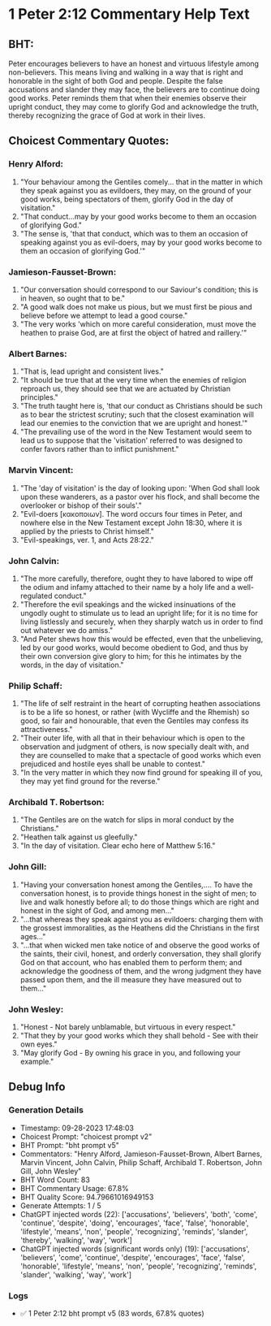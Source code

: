 # 1 Peter 2:12 Commentary Help Text

## BHT:
Peter encourages believers to have an honest and virtuous lifestyle among non-believers. This means living and walking in a way that is right and honorable in the sight of both God and people. Despite the false accusations and slander they may face, the believers are to continue doing good works. Peter reminds them that when their enemies observe their upright conduct, they may come to glorify God and acknowledge the truth, thereby recognizing the grace of God at work in their lives.

## Choicest Commentary Quotes:
### Henry Alford:
1. "Your behaviour among the Gentiles comely... that in the matter in which they speak against you as evildoers, they may, on the ground of your good works, being spectators of them, glorify God in the day of visitation."
2. "That conduct...may by your good works become to them an occasion of glorifying God."
3. "The sense is, 'that that conduct, which was to them an occasion of speaking against you as evil-doers, may by your good works become to them an occasion of glorifying God.'"

### Jamieson-Fausset-Brown:
1. "Our conversation should correspond to our Saviour's condition; this is in heaven, so ought that to be."
2. "A good walk does not make us pious, but we must first be pious and believe before we attempt to lead a good course."
3. "The very works 'which on more careful consideration, must move the heathen to praise God, are at first the object of hatred and raillery.'"

### Albert Barnes:
1. "That is, lead upright and consistent lives."
2. "It should be true that at the very time when the enemies of religion reproach us, they should see that we are actuated by Christian principles."
3. "The truth taught here is, 'that our conduct as Christians should be such as to bear the strictest scrutiny; such that the closest examination will lead our enemies to the conviction that we are upright and honest.'"
4. "The prevailing use of the word in the New Testament would seem to lead us to suppose that the 'visitation' referred to was designed to confer favors rather than to inflict punishment."

### Marvin Vincent:
1. "The 'day of visitation' is the day of looking upon: 'When God shall look upon these wanderers, as a pastor over his flock, and shall become the overlooker or bishop of their souls'."
2. "Evil-doers [κακοποιων]. The word occurs four times in Peter, and nowhere else in the New Testament except John 18:30, where it is applied by the priests to Christ himself."
3. "Evil-speakings, ver. 1, and Acts 28:22."

### John Calvin:
1. "The more carefully, therefore, ought they to have labored to wipe off the odium and infamy attached to their name by a holy life and a well-regulated conduct."
2. "Therefore the evil speakings and the wicked insinuations of the ungodly ought to stimulate us to lead an upright life; for it is no time for living listlessly and securely, when they sharply watch us in order to find out whatever we do amiss."
3. "And Peter shews how this would be effected, even that the unbelieving, led by our good works, would become obedient to God, and thus by their own conversion give glory to him; for this he intimates by the words, in the day of visitation."

### Philip Schaff:
1. "The life of self restraint in the heart of corrupting heathen associations is to be a life so honest, or rather (with Wycliffe and the Rhemish) so good, so fair and honourable, that even the Gentiles may confess its attractiveness."
2. "Their outer life, with all that in their behaviour which is open to the observation and judgment of others, is now specially dealt with, and they are counselled to make that a spectacle of good works which even prejudiced and hostile eyes shall be unable to contest."
3. "In the very matter in which they now find ground for speaking ill of you, they may yet find ground for the reverse."

### Archibald T. Robertson:
1. "The Gentiles are on the watch for slips in moral conduct by the Christians."
2. "Heathen talk against us gleefully."
3. "In the day of visitation. Clear echo here of Matthew 5:16."

### John Gill:
1. "Having your conversation honest among the Gentiles,.... To have the conversation honest, is to provide things honest in the sight of men; to live and walk honestly before all; to do those things which are right and honest in the sight of God, and among men..."
2. "...that whereas they speak against you as evildoers: charging them with the grossest immoralities, as the Heathens did the Christians in the first ages..."
3. "...that when wicked men take notice of and observe the good works of the saints, their civil, honest, and orderly conversation, they shall glorify God on that account, who has enabled them to perform them; and acknowledge the goodness of them, and the wrong judgment they have passed upon them, and the ill measure they have measured out to them..."

### John Wesley:
1. "Honest - Not barely unblamable, but virtuous in every respect."
2. "That they by your good works which they shall behold - See with their own eyes."
3. "May glorify God - By owning his grace in you, and following your example."


## Debug Info
### Generation Details
- Timestamp: 09-28-2023 17:48:03
- Choicest Prompt: "choicest prompt v2"
- BHT Prompt: "bht prompt v5"
- Commentators: "Henry Alford, Jamieson-Fausset-Brown, Albert Barnes, Marvin Vincent, John Calvin, Philip Schaff, Archibald T. Robertson, John Gill, John Wesley"
- BHT Word Count: 83
- BHT Commentary Usage: 67.8%
- BHT Quality Score: 94.79661016949153
- Generate Attempts: 1 / 5
- ChatGPT injected words (22):
	['accusations', 'believers', 'both', 'come', 'continue', 'despite', 'doing', 'encourages', 'face', 'false', 'honorable', 'lifestyle', 'means', 'non', 'people', 'recognizing', 'reminds', 'slander', 'thereby', 'walking', 'way', 'work']
- ChatGPT injected words (significant words only) (19):
	['accusations', 'believers', 'come', 'continue', 'despite', 'encourages', 'face', 'false', 'honorable', 'lifestyle', 'means', 'non', 'people', 'recognizing', 'reminds', 'slander', 'walking', 'way', 'work']

### Logs
- ✅ 1 Peter 2:12 bht prompt v5 (83 words, 67.8% quotes)